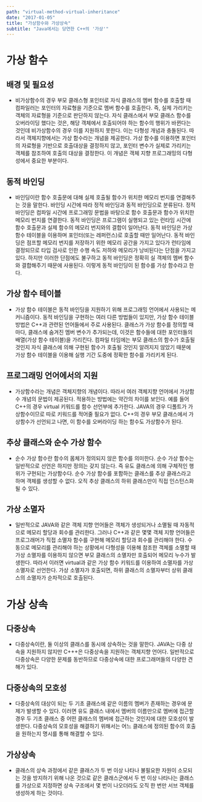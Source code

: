 ```yaml
---
path: "virtual-method-virtual-inheritance"
date: "2017-01-05"
title: "가상함수와 가상상속"
subtitle: "Java에서는 당연한 C++의 '가상'"
---
```


# 가상 함수

## 배경 및 필요성

- 비가상함수의 경우 부모 클래스형 포인터로 자식 클래스의 멤버 함수를 호출할 때 컴파일러는 포인터의 자료형을 기준으로 멤버 함수를 호출한다. 즉, 실제 가리키는 객체의 자료형을 기준으로 판단하지 않는다. 자식 클래스에서 부모 클래스 함수를 오버라이딩 했다는 것은, 해당 객체에서 호출되어야 하는 함수의 행위가 바뀐다는 것인데 비가상함수의 경우 이를 지원하지 못한다. 이는 다형성 개념과 충돌된다. 따라서 객체지향에서는 가상 함수라는 개념을 제공한다. 가상 함수를 이용하면 포인터의 자료형을 기반으로 호출대상을 결정하지 않고, 포인터 변수가 실제로 가리키는 객체를 참조하여 호출의 대상을 결정한다. 이 개념은 객체 지향 프로그래밍의 다형성에서 중요한 부분이다.

## 동적 바인딩

- 바인딩이란 함수 호출문에 대해 실제 호출될 함수가 위치한 메모리 번지를 연결해주는 것을 말한다. 바인딩 시간에 따라 정적 바인딩과 동적 바인딩으로 분류된다. 정적 바인딩은 컴파일 시간에 프로그래밍 문법을 바탕으로 함수 호출문과 함수가 위치한 메모리 번지를 연결한다. 동적 바인딩은 프로그램이 실행되고 있는 런타임 시간에 함수 호출문과 실제 함수의 메모리 번지와의 결합이 일어난다. 동적 바인딩은 가상함수 테이블을 이용하며 포인터(또는 레퍼런스)로 호출할 때만 일어난다. 동적 바인딩은 점프할 메모리 번지를 저장하기 위한 메모리 공간을 가지고 있다가 런타임에 결정되므로 타입 검사로 인한 수행 속도 저하와 메모리가 낭비된다는 단점을 가지고 있다. 하지만 이러한 단점에도 불구하고 동적 바인딩은 정확히 실 객체의 멤버 함수와 결합해주기 때문에 사용된다. 이렇게 동적 바인딩이 된 함수를 가상 함수라고 한다.

## 가상 함수 테이블

- 가상 함수 테이블은 동적 바인딩을 지원하기 위해 프로그래밍 언어에서 사용되는 메커니즘이다. 동적 바인딩을 구현하는 여러 다른 방법들이 있지만, 가상 함수 테이블 방법은 C++과 관련된 언어들에서 주로 사용된다. 클래스가 가상 함수를 정의할 때마다, 클래스에 숨겨진 멤버 변수가 추가되는데, 이것은 함수들에 대한 포인터들의 배열(가상 함수 테이블)을 가리킨다. 컴파일 타임에는 부모 클래스의 함수가 호출될 것인지 자식 클래스에 의해 구현된 함수가 호출될 것인지 알려지지 않았기 때문에 가상 함수 테이블을 이용해 실행 기간 도중에 정확한 함수를 가리키게 된다.

## 프로그래밍 언어에서의 지원

- 가상함수라는 개념은 객체지향의 개념이다. 따라서 여러 객체지향 언어에서 가상함수 개념의 문법이 제공된다. 적용하는 방법에는 약간의 차이를 보인다. 예를 들어 C++의 경우 virtual 키워드를 함수 선언부에 추가한다. JAVA의 경우 디폴트가 가상함수이므로 따로 키워드를 적어줄 필요가 없다. C++의 경우 부모 클래스에서 가상함수가 선언되고 나면, 이 함수를 오버라이딩 하는 함수도 가상함수가 된다.

## 추상 클래스와 순수 가상 함수

- 순수 가상 함수란 함수의 몸체가 정의되지 않은 함수를 의미한다. 순수 가상 함수는 일반적으로 선언은 하지만 정의는 갖지 않는다. 즉 유도 클래스에 의해 구체적인 행위가 구현되는 가상함수다. 순수 가상 함수를 포함하는 클래스를 추상 클래스라고 하며 객체를 생성할 수 없다. 오직 추상 클래스의 하위 클래스만이 직접 인스턴스화 될 수 있다.

## 가상 소멸자

- 일반적으로 JAVA와 같은 객체 지향 언어들은 객체가 생성되거나 소멸될 때 자동적으로 메모리 할당과 회수를 관리한다. 그러나 C++과 같은 몇몇 객체 지향 언어들은 프로그래머가 직접 소멸자 함수를 구현해 메모리 할당과 회수를 관리해야 한다. 수동으로 메모리를 관리해야 하는 상황에서 다형성을 이용해 참조한 객체를 소멸할 때 가상 소멸자를 이용하지 않으면 부모 클래스의 소멸자만 호출되어 메모리 누수가 발생한다. 따라서 이러면 virtual과 같은 가상 함수 키워드를 이용하여 소멸자를 가상 소멸자로 선언한다. 가상 소멸자가 호출되면, 하위 클래스의 소멸자부터 상위 클래스의 소멸자가 순차적으로 호출된다.

# 가상 상속

## 다중상속

- 다중상속이란, 둘 이상의 클래스를 동시에 상속하는 것을 말한다. JAVA는 다중 상속을 지원하지 않지만 C+++은 다중상속을 지원하는 객체지향 언어다. 일반적으로 다중상속은 다양한 문제를 동반하므로 다중상속에 대한 프로그래머들의 다양한 견해가 있다.

## 다중상속의 모호성

- 다중상속의 대상이 되는 두 기초 클래스에 같은 이름의 멤버가 존재하는 경우에 문제가 발생할 수 있다. 이러면 유도 클래스 내에서 멤버의 이름만으로 멤버에 접근할 경우 두 기초 클래스 중 어떤 클래스의 멤버에 접근하는 것인지에 대한 모호성이 발생한다. 다중상속의 모호성을 해결하기 위해서는 어느 클래스에 정의된 함수의 호출을 원하는지 명시를 통해 해결할 수 있다.

## 가상상속

- 클래스의 상속 과정에서 같은 클래스가 두 번 이상 나타나 불필요한 자원이 소모되는 것을 방지하기 위해 나온 것으로 같은 클래스군에서 두 번 이상 나타나는 클래스를 가상으로 지정하면 상속 구조에서 몇 번이 나오더라도 오직 한 번만 서브 객체를 생성하게 하는 것이다.
